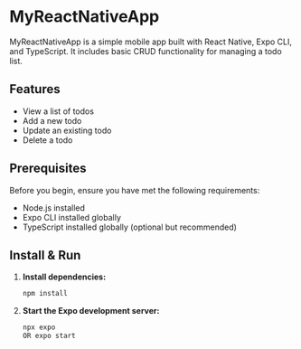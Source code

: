 # MyReactNativeApp

MyReactNativeApp is a simple mobile app built with React Native, Expo CLI, and TypeScript. It includes basic CRUD functionality for managing a todo list.

## Features

- View a list of todos
- Add a new todo
- Update an existing todo
- Delete a todo

## Prerequisites

Before you begin, ensure you have met the following requirements:

- Node.js installed
- Expo CLI installed globally
- TypeScript installed globally (optional but recommended)

## Install & Run

1. **Install dependencies:**

   ```bash
   npm install
   ```
2. **Start the Expo development server:**

   ```bash
   npx expo
   OR expo start
   ```
